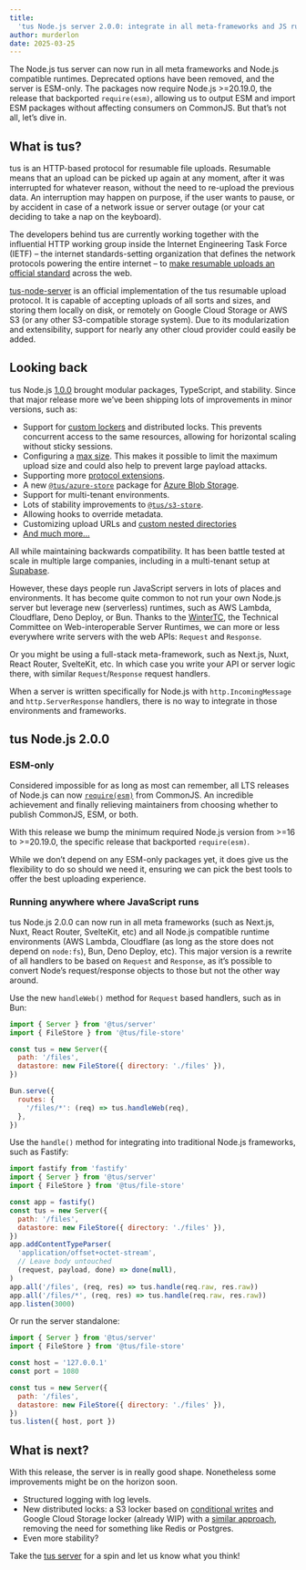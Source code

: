 ```yaml
---
title:
  'tus Node.js server 2.0.0: integrate in all meta-frameworks and JS runtimes'
author: murderlon
date: 2025-03-25
---
```


The Node.js tus server can now run in all meta frameworks and Node.js compatible
runtimes. Deprecated options have been removed, and the server is ESM-only. The
packages now require Node.js >=20.19.0, the release that backported
`require(esm)`, allowing us to output ESM and import ESM packages without
affecting consumers on CommonJS. But that’s not all, let’s dive in.

## What is tus?

tus is an HTTP-based protocol for resumable file uploads. Resumable means that
an upload can be picked up again at any moment, after it was interrupted for
whatever reason, without the need to re-upload the previous data. An
interruption may happen on purpose, if the user wants to pause, or by accident
in case of a network issue or server outage (or your cat deciding to take a nap
on the keyboard).

The developers behind tus are currently working together with the influential
HTTP working group inside the Internet Engineering Task Force (IETF) – the
internet standards-setting organization that defines the network protocols
powering the entire internet – to
[make resumable uploads an official standard](https://tus.io/blog/2023/08/09/resumable-uploads-ietf)
across the web.

[tus-node-server][] is an official implementation of the tus resumable upload
protocol. It is capable of accepting uploads of all sorts and sizes, and storing
them locally on disk, or remotely on Google Cloud Storage or AWS S3 (or any
other S3-compatible storage system). Due to its modularization and
extensibility, support for nearly any other cloud provider could easily be
added.

## Looking back

tus Node.js [1.0.0](https://tus.io/blog/2023/09/04/tus-node-server-v100) brought
modular packages, TypeScript, and stability. Since that major release more we’ve
been shipping lots of improvements in minor versions, such as:

- Support for [custom lockers][locker] and distributed locks. This prevents
  concurrent access to the same resources, allowing for horizontal scaling
  without sticky sessions.
- Configuring a [max size][]. This makes it possible to limit the maximum upload
  size and could also help to prevent large payload attacks.
- Supporting more [protocol extensions][extensions].
- A new [`@tus/azure-store`][] package for
  [Azure Blob Storage](https://azure.microsoft.com/en-us/products/storage/blobs).
- Support for multi-tenant environments.
- Lots of stability improvements to [`@tus/s3-store`][].
- Allowing hooks to override metadata.
- Customizing upload URLs and
  [custom nested directories](https://github.com/tus/tus-node-server/tree/main/packages/server#example-store-files-in-custom-nested-directories)
- [And much more...](https://github.com/tus/tus-node-server/compare/%40tus/server%401.0.0...%40tus/server%402.0.0)

All while maintaining backwards compatibility. It has been battle tested at
scale in multiple large companies, including in a multi-tenant setup at
[Supabase](https://supabase.com).

However, these days people run JavaScript servers in lots of places and
environments. It has become quite common to not run your own Node.js server but
leverage new (serverless) runtimes, such as AWS Lambda, Cloudflare, Deno Deploy,
or Bun. Thanks to the [WinterTC](https://wintertc.org/), the Technical Committee
on Web-interoperable Server Runtimes, we can more or less everywhere write
servers with the web APIs: `Request` and `Response`.

Or you might be using a full-stack meta-framework, such as Next.js, Nuxt, React
Router, SvelteKit, etc. In which case you write your API or server logic there,
with similar `Request`/`Response` request handlers.

When a server is written specifically for Node.js with `http.IncomingMessage`
and `http.ServerResponse` handlers, there is no way to integrate in those
environments and frameworks.

## tus Node.js 2.0.0

### ESM-only

Considered impossible for as long as most can remember, all LTS releases of
Node.js can now
[`require(esm)`](https://joyeecheung.github.io/blog/2024/03/18/require-esm-in-node-js/)
from CommonJS. An incredible achievement and finally relieving maintainers from
choosing whether to publish CommonJS, ESM, or both.

With this release we bump the minimum required Node.js version from >=16
to >=20.19.0, the specific release that backported `require(esm)`.

While we don’t depend on any ESM-only packages yet, it does give us the
flexibility to do so should we need it, ensuring we can pick the best tools to
offer the best uploading experience.

### Running anywhere where JavaScript runs

tus Node.js 2.0.0 can now run in all meta frameworks (such as Next.js, Nuxt,
React Router, SvelteKit, etc) and all Node.js compatible runtime environments
(AWS Lambda, Cloudflare (as long as the store does not depend on `node:fs`),
Bun, Deno Deploy, etc). This major version is a rewrite of all handlers to be
based on `Request` and `Response`, as it’s possible to convert Node’s
request/response objects to those but not the other way around.

Use the new `handleWeb()` method for `Request` based handlers, such as in Bun:

```js
import { Server } from '@tus/server'
import { FileStore } from '@tus/file-store'

const tus = new Server({
  path: '/files',
  datastore: new FileStore({ directory: './files' }),
})

Bun.serve({
  routes: {
    '/files/*': (req) => tus.handleWeb(req),
  },
})
```

Use the `handle()` method for integrating into traditional Node.js frameworks,
such as Fastify:

```js
import fastify from 'fastify'
import { Server } from '@tus/server'
import { FileStore } from '@tus/file-store'

const app = fastify()
const tus = new Server({
  path: '/files',
  datastore: new FileStore({ directory: './files' }),
})
app.addContentTypeParser(
  'application/offset+octet-stream',
  // Leave body untouched
  (request, payload, done) => done(null),
)
app.all('/files', (req, res) => tus.handle(req.raw, res.raw))
app.all('/files/*', (req, res) => tus.handle(req.raw, res.raw))
app.listen(3000)
```

Or run the server standalone:

```js
import { Server } from '@tus/server'
import { FileStore } from '@tus/file-store'

const host = '127.0.0.1'
const port = 1080

const tus = new Server({
  path: '/files',
  datastore: new FileStore({ directory: './files' }),
})
tus.listen({ host, port })
```

## What is next?

With this release, the server is in really good shape. Nonetheless some
improvements might be on the horizon soon.

- Structured logging with log levels.
- New distributed locks: a S3 locker based on
  [conditional writes](https://www.morling.dev/blog/leader-election-with-s3-conditional-writes/)
  and Google Cloud Storage locker (already WIP) with a
  [similar approach](https://www.joyfulbikeshedding.com/blog/2021-05-19-robust-distributed-locking-algorithm-based-on-google-cloud-storage.html),
  removing the need for something like Redis or Postgres.
- Even more stability?

Take the [tus server][tus-node-server] for a spin and let us know what you
think!

[tus-node-server]: https://github.com/tus/tus-node-server
[locker]:
  https://github.com/tus/tus-node-server/tree/main/packages/server#optionslocker
[max size]:
  https://github.com/tus/tus-node-server/tree/main/packages/server#optionsmaxsize
[extensions]: https://tus.io/protocols/resumable-upload#protocol-extensions
[`@tus/azure-store`]:
  https://github.com/tus/tus-node-server/tree/main/packages/azure-store
[`@tus/s3-store`]:
  https://github.com/tus/tus-node-server/tree/main/packages/s3-store
